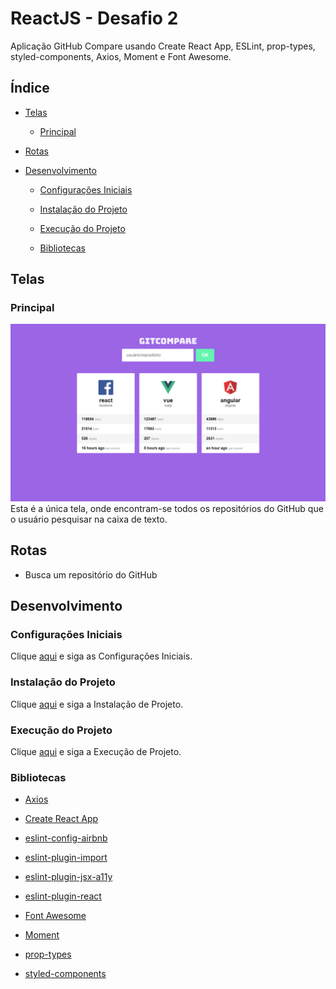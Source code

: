 # ReactJS - Desafio 2

Aplicação GitHub Compare usando Create React App, ESLint, prop-types, styled-components, Axios, Moment e Font Awesome.

## Índice

- [Telas](#telas)

  - [Principal](#principal)

- [Rotas](#rotas)

- [Desenvolvimento](#desenvolvimento)

  - [Configurações Iniciais](#configurações-iniciais)

  - [Instalação do Projeto](#instalação-do-projeto)

  - [Execução do Projeto](#execução-do-projeto)

  - [Bibliotecas](#bibliotecas)

## Telas

### Principal

![Main](/assets/main.png)
Esta é a única tela, onde encontram-se todos os repositórios do GitHub que o usuário pesquisar na caixa de texto.

## Rotas

- Busca um repositório do GitHub

## Desenvolvimento

### Configurações Iniciais

Clique [aqui](https://github.com/osvaldokalvaitir/projects-settings/blob/master/README.md) e siga as Configurações Iniciais.

### Instalação do Projeto

Clique [aqui](https://github.com/osvaldokalvaitir/projects-settings/blob/master/nodejs/nodejs.md) e siga a Instalação de Projeto.

### Execução do Projeto

Clique [aqui](https://github.com/osvaldokalvaitir/projects-settings/blob/master/nodejs/nodejs.md) e siga a Execução de Projeto.

### Bibliotecas

- [Axios](https://github.com/osvaldokalvaitir/projects-settings/blob/master/nodejs/libs/axios.md)

- [Create React App](https://github.com/osvaldokalvaitir/projects-settings/blob/master/nodejs/libs/create-react-app.md)

- [eslint-config-airbnb](https://github.com/osvaldokalvaitir/projects-settings/blob/master/nodejs/libs/eslint-config-airbnb.md)

- [eslint-plugin-import](https://github.com/osvaldokalvaitir/projects-settings/blob/master/nodejs/libs/eslint-plugin-import.md)

- [eslint-plugin-jsx-a11y](https://github.com/osvaldokalvaitir/projects-settings/blob/master/nodejs/libs/eslint-plugin-jsx-a11y.md)

- [eslint-plugin-react](https://github.com/osvaldokalvaitir/projects-settings/blob/master/nodejs/libs/eslint-plugin-react.md)

- [Font Awesome](https://github.com/osvaldokalvaitir/projects-settings/blob/master/nodejs/libs/font-awesome.md)

- [Moment](https://github.com/osvaldokalvaitir/projects-settings/blob/master/nodejs/libs/moment.md)

- [prop-types](https://github.com/osvaldokalvaitir/projects-settings/blob/master/nodejs/libs/prop-types.md)

- [styled-components](https://github.com/osvaldokalvaitir/projects-settings/blob/master/nodejs/libs/styled-components.md)
